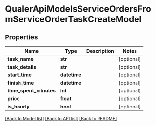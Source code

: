 # QualerApiModelsServiceOrdersFromServiceOrderTaskCreateModel

## Properties
Name | Type | Description | Notes
------------ | ------------- | ------------- | -------------
**task_name** | **str** |  | [optional] 
**task_details** | **str** |  | [optional] 
**start_time** | **datetime** |  | [optional] 
**finish_time** | **datetime** |  | [optional] 
**time_spent_minutes** | **int** |  | [optional] 
**price** | **float** |  | [optional] 
**is_hourly** | **bool** |  | [optional] 

[[Back to Model list]](../README.md#documentation-for-models) [[Back to API list]](../README.md#documentation-for-api-endpoints) [[Back to README]](../README.md)


